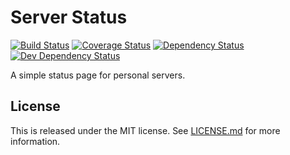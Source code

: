 # Server Status

[![Build Status](https://travis-ci.com/onebytegone/server-status.svg?branch=master)](https://travis-ci.org/onebytegone/server-status)
[![Coverage Status](https://coveralls.io/repos/github/onebytegone/server-status/badge.svg?branch=master)](https://coveralls.io/github/onebytegone/server-status?branch=master)
[![Dependency Status](https://david-dm.org/onebytegone/server-status.svg)](https://david-dm.org/onebytegone/server-status)
[![Dev Dependency Status](https://david-dm.org/onebytegone/server-status/dev-status.svg)](https://david-dm.org/onebytegone/server-status?type=dev)


A simple status page for personal servers.


## License

This is released under the MIT license. See [LICENSE.md](LICENSE.md) for more information.
